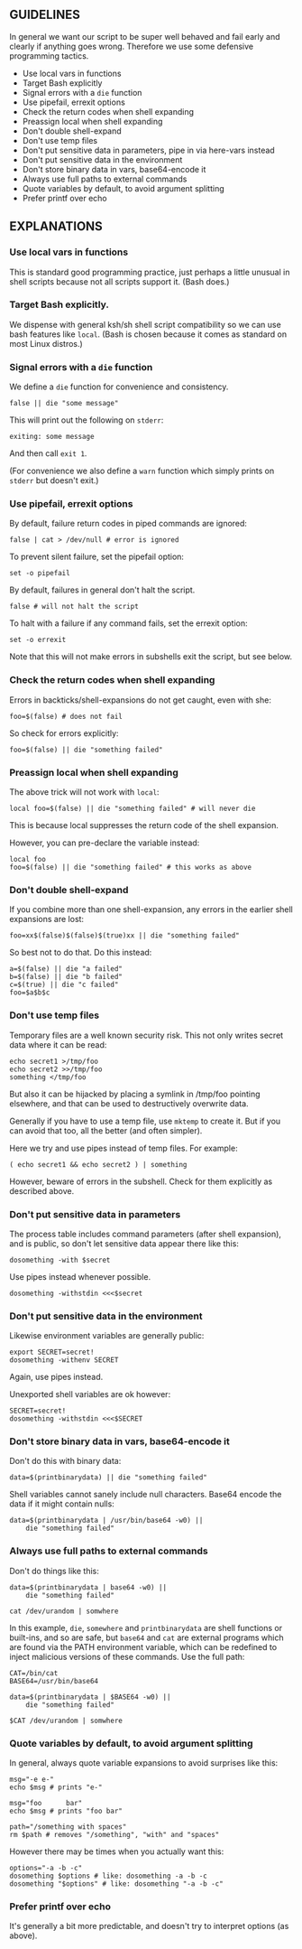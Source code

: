 

## GUIDELINES

In general we want our script to be super well behaved and fail early
and clearly if anything goes wrong. Therefore we use some defensive
programming tactics.

- Use local vars in functions
- Target Bash explicitly
- Signal errors with a `die` function
- Use pipefail, errexit options
- Check the return codes when shell expanding
- Preassign local when shell expanding
- Don't double shell-expand
- Don't use temp files
- Don't put sensitive data in parameters, pipe in via here-vars instead
- Don't put sensitive data in the environment
- Don't store binary data in vars, base64-encode it
- Always use full paths to external commands
- Quote variables by default, to avoid argument splitting
- Prefer printf over echo



## EXPLANATIONS


### Use local vars in functions

This is standard good programming practice, just perhaps a little
unusual in shell scripts because not all scripts support it. (Bash
does.)


### Target Bash explicitly.

We dispense with general ksh/sh shell script compatibility so we can
use bash features like `local`.  (Bash is chosen because it comes as
standard on most Linux distros.)


### Signal errors with a `die` function

We define a `die` function for convenience and consistency.

    false || die "some message"

This will print out the following on `stderr`:

    exiting: some message
	
And then call `exit 1`.

(For convenience we also define a `warn` function which simply prints
on `stderr` but doesn't exit.)


### Use pipefail, errexit options

By default, failure return codes in piped commands are ignored:

    false | cat > /dev/null # error is ignored
	
To prevent silent failure, set the pipefail option:

    set -o pipefail

By default, failures in general don't halt the script.

    false # will not halt the script
	
To halt with a failure if any command fails, set the errexit option:

	set -o errexit
	
Note that this will not make errors in subshells exit the script, but
see below.


### Check the return codes when shell expanding

Errors in backticks/shell-expansions do not get caught, even with she:

    foo=$(false) # does not fail

So check for errors explicitly:

    foo=$(false) || die "something failed"


### Preassign local when shell expanding

The above trick will not work with `local`:

    local foo=$(false) || die "something failed" # will never die
	
This is because local suppresses the return code of the shell
expansion.

However, you can pre-declare the variable instead:

    local foo
	foo=$(false) || die "something failed" # this works as above
	

### Don't double shell-expand

If you combine more than one shell-expansion, any errors in the
earlier shell expansions are lost:

    foo=xx$(false)$(false)$(true)xx || die "something failed"

So best not to do that. Do this instead:

    a=$(false) || die "a failed"
    b=$(false) || die "b failed"
	c=$(true) || die "c failed" 
    foo=$a$b$c


### Don't use temp files

Temporary files are a well known security risk. This not only writes
secret data where it can be read:

    echo secret1 >/tmp/foo
    echo secret2 >>/tmp/foo
	something </tmp/foo

But also it can be hijacked by placing a symlink in /tmp/foo pointing
elsewhere, and that can be used to destructively overwrite data.

Generally if you have to use a temp file, use `mktemp` to create it.
But if you can avoid that too, all the better (and often simpler).

Here we try and use pipes instead of temp files. For example:

    ( echo secret1 && echo secret2 ) | something

However, beware of errors in the subshell. Check for them explicitly
as described above.


### Don't put sensitive data in parameters

The process table includes command parameters (after shell expansion),
and is public, so don't let sensitive data appear there like this:

    dosomething -with $secret

Use pipes instead whenever possible.

    dosomething -withstdin <<<$secret


### Don't put sensitive data in the environment

Likewise environment variables are generally public:

    export SECRET=secret!
    dosomething -withenv SECRET

Again, use pipes instead.

Unexported shell variables are ok however:

    SECRET=secret!
	dosomething -withstdin <<<$SECRET


### Don't store binary data in vars, base64-encode it

Don't do this with binary data:

    data=$(printbinarydata) || die "something failed"
	
Shell variables cannot sanely include null characters. Base64 encode
the data if it might contain nulls:

    data=$(printbinarydata | /usr/bin/base64 -w0) ||
		die "something failed"


### Always use full paths to external commands

Don't do things like this:

    data=$(printbinarydata | base64 -w0) ||
		die "something failed"

    cat /dev/urandom | somwhere

In this example, `die`, `somewhere` and `printbinarydata` are shell
functions or built-ins, and so are safe, but `base64` and `cat` are
external programs which are found via the PATH environment variable,
which can be redefined to inject malicious versions of these
commands. Use the full path:

    CAT=/bin/cat
	BASE64=/usr/bin/base64
	
    data=$(printbinarydata | $BASE64 -w0) ||
		die "something failed"

    $CAT /dev/urandom | somwhere


### Quote variables by default, to avoid argument splitting

In general, always quote variable expansions to avoid surprises like
this:

    msg="-e e-"
    echo $msg # prints "e-"

    msg="foo      bar"
    echo $msg # prints "foo bar"
	
	path="/something with spaces"
	rm $path # removes "/something", "with" and "spaces"

However there may be times when you actually want this:

    options="-a -b -c"
	dosomething $options # like: dosomething -a -b -c
	dosomething "$options" # like: dosomething "-a -b -c"


### Prefer printf over echo

It's generally a bit more predictable, and doesn't try to interpret
options (as above).



